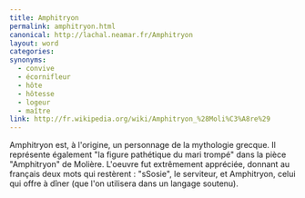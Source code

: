 ```yaml
---
title: Amphitryon
permalink: amphitryon.html
canonical: http://lachal.neamar.fr/Amphitryon
layout: word
categories:
synonyms:
  - convive
  - écornifleur
  - hôte
  - hôtesse
  - logeur
  - maître
link: http://fr.wikipedia.org/wiki/Amphitryon_%28Moli%C3%A8re%29
---
```


Amphitryon est, à l'origine, un personnage de la mythologie grecque.
Il représente également "la figure pathétique du mari trompé" dans la pièce "Amphitryon" de Molière.
L'oeuvre fut extrêmement appréciée, donnant au français deux mots qui restèrent : "sSosie", le serviteur, et Amphitryon, celui qui offre à dîner (que l'on utilisera dans un langage soutenu).

